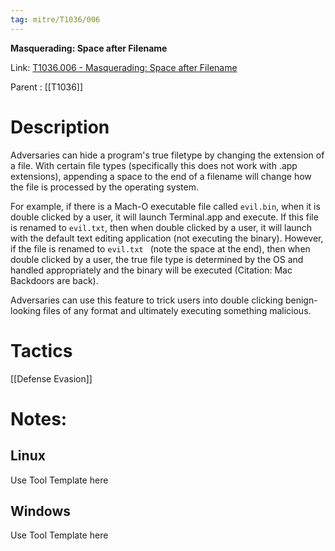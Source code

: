 ```yaml
---
tag: mitre/T1036/006
---
```


**Masquerading: Space after Filename**

Link: [T1036.006 - Masquerading: Space after Filename](https://attack.mitre.org/techniques/T1036/006)

Parent : [[T1036]]


# Description

Adversaries can hide a program's true filetype by changing the extension of a file. With certain file types (specifically this does not work with .app extensions), appending a space to the end of a filename will change how the file is processed by the operating system.

For example, if there is a Mach-O executable file called <code>evil.bin</code>, when it is double clicked by a user, it will launch Terminal.app and execute. If this file is renamed to <code>evil.txt</code>, then when double clicked by a user, it will launch with the default text editing application (not executing the binary). However, if the file is renamed to <code>evil.txt </code> (note the space at the end), then when double clicked by a user, the true file type is determined by the OS and handled appropriately and the binary will be executed (Citation: Mac Backdoors are back).

Adversaries can use this feature to trick users into double clicking benign-looking files of any format and ultimately executing something malicious.

# Tactics


[[Defense Evasion]]


# Notes:

## Linux

Use Tool Template here

## Windows

Use Tool Template here